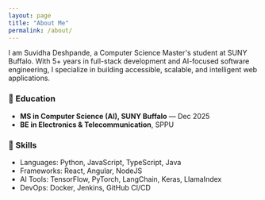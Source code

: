 ```yaml
---
layout: page
title: "About Me"
permalink: /about/
---
```


I am Suvidha Deshpande, a Computer Science Master's student at SUNY Buffalo. With 5+ years in full-stack development and AI-focused software engineering, I specialize in building accessible, scalable, and intelligent web applications.

### 📘 Education
- **MS in Computer Science (AI), SUNY Buffalo** — Dec 2025
- **BE in Electronics & Telecommunication**, SPPU

### 🧰 Skills
- Languages: Python, JavaScript, TypeScript, Java
- Frameworks: React, Angular, NodeJS
- AI Tools: TensorFlow, PyTorch, LangChain, Keras, LlamaIndex
- DevOps: Docker, Jenkins, GitHub CI/CD
